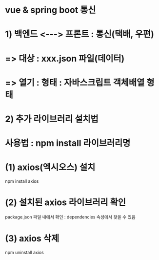 # vue & spring boot 통신
# 1) 백엔드 <---> 프론트 : 통신(택배, 우편)
# => 대상 : xxx.json 파일(데이터)
# => 열기 : 형태 : 자바스크립트 객체배열 형태

# 2) 추가 라이브러리 설치법
# 사용법 : npm install 라이브러리명
# (1) axios(엑시오스) 설치
npm install axios
# (2) 설치된 axios 라이브러리 확인
package.json 파일 내에서 확인 : dependencies 속성에서 찾을 수 있음
# (3) axios 삭제
npm uninstall axios